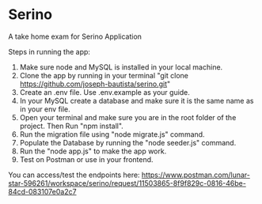 # Serino
A take home exam for Serino Application

Steps in running the app:

1. Make sure node and MySQL is installed in your local machine.
2. Clone the app by running in your terminal "git clone https://github.com/joseph-bautista/serino.git"
3. Create an .env file. Use .env.example as your guide.
4. In your MySQL create a database and make sure it is the same name as in your env file.
5. Open your terminal and make sure you are in the root folder of the project. Then Run "npm install".
6. Run the migration file using "node migrate.js" command.
7. Populate the Database by running the "node seeder.js" command.
8. Run the "node app.js" to make the app work.
9. Test on Postman or use in your frontend.


You can access/test the endpoints here:
https://www.postman.com/lunar-star-596261/workspace/serino/request/11503865-8f9f829c-0816-46be-84cd-083107e0a2c7
